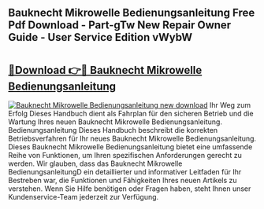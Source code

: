 ## Bauknecht Mikrowelle Bedienungsanleitung Free Pdf Download - Part-gTw New Repair Owner Guide - User Service Edition vWybW

# <h2><a href="http://df19ln5.blite.top/?on=Bauknecht+Mikrowelle+Bedienungsanleitung">🔗Download 👉🔴 Bauknecht Mikrowelle Bedienungsanleitung</a></h2>

[![Bauknecht Mikrowelle Bedienungsanleitung new download](https://i.imgur.com/lujVjoI.png)](http://df19ln5.blite.top/?on=Bauknecht+Mikrowelle+Bedienungsanleitung)
Ihr Weg zum Erfolg Dieses Handbuch dient als Fahrplan für den sicheren Betrieb und die Wartung Ihres neuen Bauknecht Mikrowelle Bedienungsanleitung. Bedienungsanleitung Dieses Handbuch beschreibt die korrekten Betriebsverfahren für Ihr neues Bauknecht Mikrowelle Bedienungsanleitung. Dieses Bauknecht Mikrowelle Bedienungsanleitung bietet eine umfassende Reihe von Funktionen, um Ihren spezifischen Anforderungen gerecht zu werden. Wir glauben, dass das Bauknecht Mikrowelle BedienungsanleitungD ein detaillierter und informativer Leitfaden für Ihr Bestreben war, die Funktionen und Fähigkeiten Ihres neuen Artikels zu verstehen. Wenn Sie Hilfe benötigen oder Fragen haben, steht Ihnen unser Kundenservice-Team jederzeit zur Verfügung.
